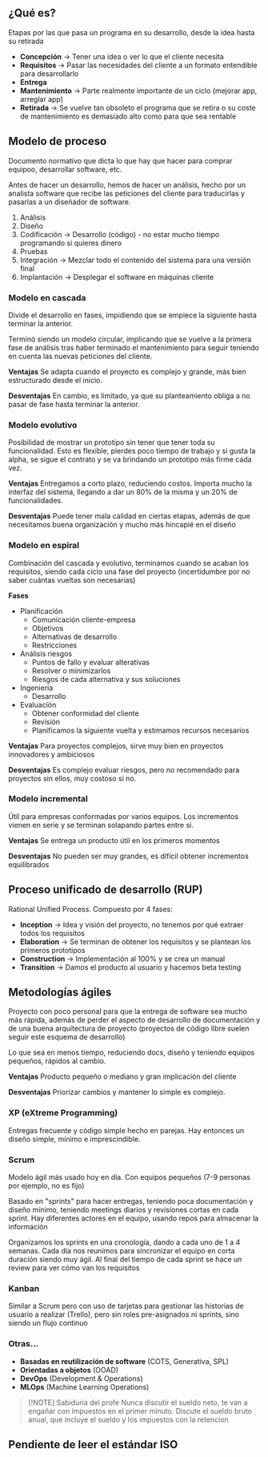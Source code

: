 ## ¿Qué es?
Etapas por las que pasa un programa en su desarrollo, desde la idea hasta su retirada
- **Concepción** -> Tener una idea o ver lo que el cliente necesita
- **Requisitos** -> Pasar las necesidades del cliente a un formato entendible para desarrollarlo
- **Entrega**
- **Mantenimiento** -> Parte realmente importante de un ciclo (mejorar app, arreglar app)
- **Retirada** -> Se vuelve tan obsoleto el programa que se retira o su coste de mantenimiento es demasiado alto como para que sea rentable
## Modelo de proceso
Documento normativo que dicta lo que hay que hacer para comprar equipoo, desarrollar software, etc.

Antes de hacer un desarrollo, hemos de hacer un análisis, hecho por un analista software que recibe las peticiones del cliente para traducirlas y pasarlas a un diseñador de software.
1. Análisis
2. Diseño
3. Codificación -> Desarrollo (código) - no estar mucho tiempo programando si quieres dinero
4. Pruebas 
5. Integración -> Mezclar todo el contenido del sistema para una versión final
6. Implantación -> Desplegar el software en máquinas cliente
### Modelo en cascada
Divide el desarrollo en fases, impidiendo que se empiece la siguiente hasta terminar la anterior. 

Terminó siendo un modelo circular, implicando que se vuelve a la primera fase de análisis tras haber terminado el mantenimiento para seguir teniendo en cuenta las nuevas peticiones del cliente.

**Ventajas**
Se adapta cuando el proyecto es complejo y grande, más bien estructurado desde el inicio. 

**Desventajas**
En cambio, es limitado, ya que su planteamiento obliga a no pasar de fase hasta terminar la anterior.
### Modelo evolutivo
Posibilidad de mostrar un prototipo sin tener que tener toda su funcionalidad. Esto es flexible, pierdes poco tiempo de trabajo y si gusta la alpha, se sigue el contrato y se va brindando un prototipo más firme cada vez.

**Ventajas**
Entregamos a corto plazo, reduciendo costos. Importa mucho la interfaz del sistema, llegando a dar un 80% de la misma y un 20% de funcionalidades. 

**Desventajas**
Puede tener mala calidad en ciertas etapas, además de que necesitamos buena organización y mucho más hincapié en el diseño
### Modelo en espiral
Combinación del cascada y evolutivo, terminamos cuando se acaban los requisitos, siendo cada ciclo una fase del proyecto (incertidumbre por no saber cuántas vueltas son necesarias)

**Fases**
- Planificación
	- Comunicación cliente-empresa
	- Objetivos
	- Alternativas de desarrollo
	- Restricciones
- Análisis riesgos
	- Puntos de fallo y evaluar alterativas
	- Resolver o minimizarlos
	- Riesgos de cada alternativa y sus soluciones 
- Ingeniería
	- Desarrollo
- Evaluación
	- Obtener conformidad del cliente
	- Revisión
	- Planificamos la siguiente vuelta y estimamos recursos necesarios

**Ventajas**
Para proyectos complejos, sirve muy bien en proyectos innovadores y ambiciosos

**Desventajas**
Es complejo evaluar riesgos, pero no recomendado para proyectos sin ellos, muy costoso si no.
### Modelo incremental
Útil para empresas conformadas por varios equipos. Los incrementos vienen en serie y se terminan solapando partes entre sí.

**Ventajas**
Se entrega un producto útil en los primeros momentos

**Desventajas**
No pueden ser muy grandes, es difícil obtener incrementos equilibrados
## Proceso unificado de desarrollo (RUP)
Rational Unified Process. Compuesto por 4 fases:
- **Inception** -> Idea y visión del proyecto, no tenemos por qué extraer todos los requisitos
- **Elaboration** -> Se terminan de obtener los requisitos y se plantean los primeros prototipos
- **Construction** -> Implementación al 100% y se crea un manual
- **Transition** -> Damos el producto al usuario y hacemos beta testing
## Metodologías ágiles
Proyecto con poco personal para que la entrega de software sea mucho más rápida, además de perder el aspecto de desarrollo de documentación y de una buena arquitectura de proyecto (proyectos de código libre suelen seguir este esquema de desarrollo)

Lo que sea en menos tiempo, reduciendo docs, diseño y teniendo equipos pequeños, rápidos al cambio.

**Ventajas**
Producto pequeño o mediano y gran implicación del cliente

**Desventajas**
Priorizar cambios y mantener lo simple es complejo. 
### XP (eXtreme Programming)
Entregas frecuente y código simple hecho en parejas. Hay entonces un diseño simple, mínimo e imprescindible. 
### Scrum
Modelo ágil más usado hoy en día. Con equipos pequeños (7-9 personas por ejemplo, no es fijo)

Basado en "sprints" para hacer entregas, teniendo poca documentación y diseño mínimo, teniendo meetings diarios y revisiones cortas en cada sprint. Hay diferentes actores en el equipo, usando repos para almacenar la información

Organizamos los sprints en una cronología, dando a cada uno de 1 a 4 semanas. Cada día nos reunimos para sincronizar el equipo en corta duración siendo muy ágil. Al final del tiempo de cada sprint se hace un review para ver cómo van los requisitos
### Kanban
Similar a Scrum pero con uso de tarjetas para gestionar las historias de usuario a realizar (Trello), pero sin roles pre-asignados ni sprints, sino siendo un flujo continuo
### Otras...
- **Basadas en reutilización de software** (COTS, Generativa, SPL)
- **Orientadas a objetos** (OOAD)
- **DevOps** (Development & Operations)
- **MLOps** (Machine Learning Operations)

> [!NOTE] Sabiduría del profe
Nunca discutir el sueldo neto, te van a engañar con impuestos en el primer minuto. Discute el sueldo bruto anual, que incluye el sueldo y los impuestos con la retencion
## Pendiente de leer el estándar ISO